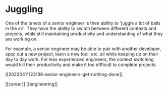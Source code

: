 # Juggling

One of the tenets of a senior engineer is their ability to 'juggle a lot of balls in the air'. They have the ability to switch between different contexts and projects, while still maintaining productivity and understanding of what they are working on.

For example, a senior engineer may be able to pair with another developer, spec out a new project, learn a new tool, etc. all while keeping up on their day to day work. For less experienced engineers, the context switching would kill their productivity and make it too difficult to complete projects.

[[20220411123138-senior-engineers-get-nothing-done]]

[[career]]
[[engineering]]
